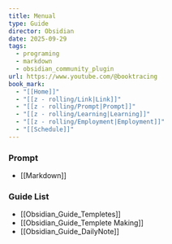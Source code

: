 ```yaml
---
title: Menual
type: Guide
director: Obsidian
date: 2025-09-29
tags:
  - programing
  - markdown
  - obsidian_community_plugin
url: https://www.youtube.com/@booktracing
book_mark:
  - "[[Home]]"
  - "[[z - rolling/Link|Link]]"
  - "[[z - rolling/Prompt|Prompt]]"
  - "[[z - rolling/Learning|Learning]]"
  - "[[z - rolling/Employment|Employment]]"
  - "[[Schedule]]"
---
```

### Prompt
- [[Markdown]]
### Guide List
- [[Obsidian_Guide_Templetes]]
- [[Obsidian_Guide_Templete Making]]
- [[Obsidian_Guide_DailyNote]]

